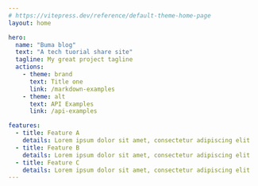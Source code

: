 ```yaml
---
# https://vitepress.dev/reference/default-theme-home-page
layout: home

hero:
  name: "Buma blog"
  text: "A tech tuorial share site"
  tagline: My great project tagline
  actions:
    - theme: brand
      text: Title one
      link: /markdown-examples
    - theme: alt
      text: API Examples
      link: /api-examples

features:
  - title: Feature A
    details: Lorem ipsum dolor sit amet, consectetur adipiscing elit
  - title: Feature B
    details: Lorem ipsum dolor sit amet, consectetur adipiscing elit
  - title: Feature C
    details: Lorem ipsum dolor sit amet, consectetur adipiscing elit
---
```


